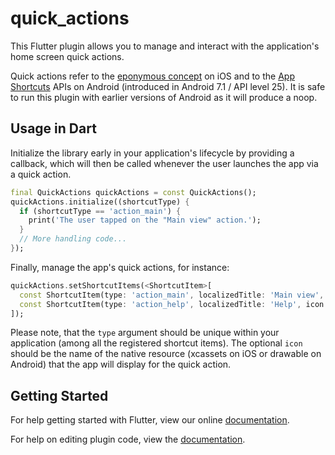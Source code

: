 # quick_actions

This Flutter plugin allows you to manage and interact with the application's
home screen quick actions.

Quick actions refer to the [eponymous
concept](https://developer.apple.com/design/human-interface-guidelines/ios/system-capabilities/home-screen-actions/)
on iOS and to the [App
Shortcuts](https://developer.android.com/guide/topics/ui/shortcuts.html) APIs on
Android (introduced in Android 7.1 / API level 25). It is safe to run this plugin
with earlier versions of Android as it will produce a noop.

## Usage in Dart

Initialize the library early in your application's lifecycle by providing a
callback, which will then be called whenever the user launches the app via a
quick action.

```dart
final QuickActions quickActions = const QuickActions();
quickActions.initialize((shortcutType) {
  if (shortcutType == 'action_main') {
    print('The user tapped on the "Main view" action.');
  }
  // More handling code...
});
```

Finally, manage the app's quick actions, for instance:

```dart
quickActions.setShortcutItems(<ShortcutItem>[
  const ShortcutItem(type: 'action_main', localizedTitle: 'Main view', icon: 'icon_main'),
  const ShortcutItem(type: 'action_help', localizedTitle: 'Help', icon: 'icon_help')
]);
```

Please note, that the `type` argument should be unique within your application
(among all the registered shortcut items). The optional `icon` should be the
name of the native resource (xcassets on iOS or drawable on Android) that the app will display for the
quick action.

## Getting Started

For help getting started with Flutter, view our online
[documentation](https://flutter.dev/).

For help on editing plugin code, view the [documentation](https://flutter.dev/docs/development/packages-and-plugins/developing-packages#plugin).
